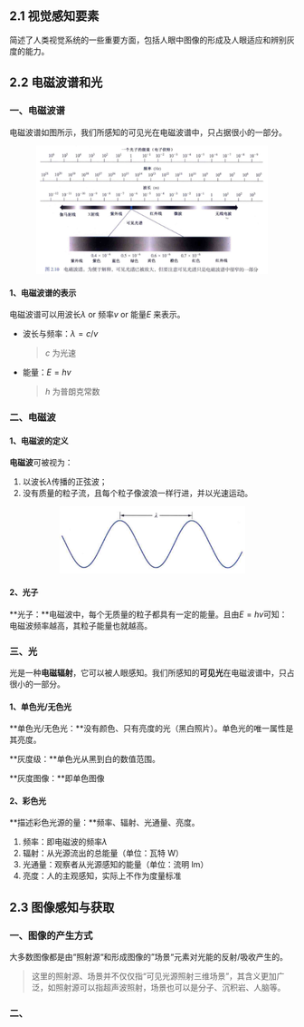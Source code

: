 ## 2.1 视觉感知要素

简述了人类视觉系统的一些重要方面，包括人眼中图像的形成及人眼适应和辨别灰度的能力。





## 2.2 电磁波谱和光

### 一、电磁波谱

电磁波谱如图所示，我们所感知的可见光在电磁波谱中，只占据很小的一部分。

<div align="center"><img src="../../TyporaPics/image-20220617010134052.png" alt="image-20220617010134052" style="zoom:40%;" /></div>

#### 1、电磁波谱的表示

电磁波谱可以用波长$\lambda$ or 频率$v$ or 能量$E$ 来表示。

- 波长与频率：$\lambda = c/v$

  > $c$ 为光速

- 能量：$E=hv$

  > $h$ 为普朗克常数



### 二、电磁波

#### 1、电磁波的定义

**电磁波**可被视为：

1. 以波长$\lambda$传播的正弦波；
2. 没有质量的粒子流，且每个粒子像波浪一样行进，并以光速运动。

<div align="center"><img src="../../TyporaPics/image-20220619004242249.png" alt="image-20220619004242249" style="zoom:35%;" /></div>

#### 2、光子

**光子：**电磁波中，每个无质量的粒子都具有一定的能量。且由$E=hv$可知：电磁波频率越高，其粒子能量也就越高。



### 三、光

光是一种**电磁辐射**，它可以被人眼感知。我们所感知的**可见光**在电磁波谱中，只占很小的一部分。

#### 1、单色光/无色光

**单色光/无色光：**没有颜色、只有亮度的光（黑白照片）。单色光的唯一属性是其亮度。

**灰度级：**单色光从黑到白的数值范围。

**灰度图像：**即单色图像

#### 2、彩色光

**描述彩色光源的量：**频率、辐射、光通量、亮度。

1. 频率：即电磁波的频率$\lambda$
2. 辐射：从光源流出的总能量（单位：瓦特 W）
3. 光通量：观察者从光源感知的能量（单位：流明 lm）
4. 亮度：人的主观感知，实际上不作为度量标准





## 2.3 图像感知与获取

### 一、图像的产生方式

大多数图像都是由“照射源“和形成图像的”场景“元素对光能的反射/吸收产生的。

> 这里的照射源、场景并不仅仅指“可见光源照射三维场景”，其含义更加广泛，如照射源可以指超声波照射，场景也可以是分子、沉积岩、人脑等。

### 二、
